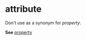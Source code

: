 # attribute

Don't use as a synonym for *property*.

**See** [property](/style-guide/a-z-word-list-term-collections/p/property)
